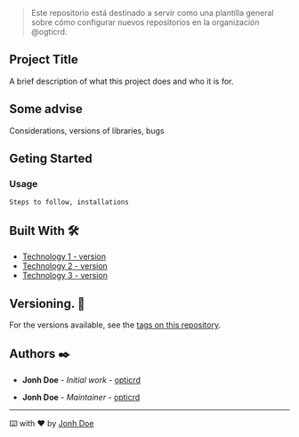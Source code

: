 > Este repositorio está destinado a servir como una plantilla general sobre cómo configurar nuevos repositorios en la organización @ogticrd. 

## Project Title

A brief description of what this project does and who it is for.

## Some advise
Considerations, versions of libraries, bugs 

## Geting Started

### Usage
```
Steps to follow, installations

```


## Built With 🛠️
* [Technology 1 - version](url)
* [Technology 2 - version](url)
* [Technology 3 - version](url)

## Versioning. 📌

For the versions available, see the [tags on this repository](https://github.com/opticrd/.....).

## Authors ✒️

* **Jonh Doe** - *Initial work* - [opticrd](https://github.com/opticrd)

* **Jonh Doe** - *Maintainer* -  [opticrd](https://github.com/opticrd)


---
⌨️ with ❤️ by [Jonh Doe](https://github.com/User)
